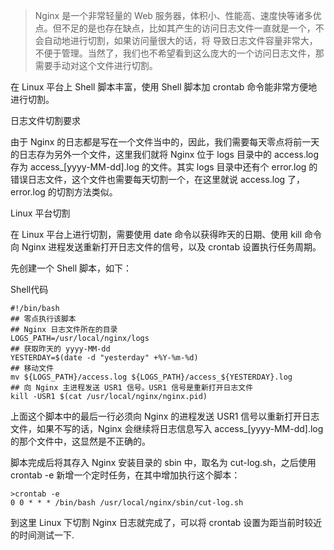 
> Nginx 是一个非常轻量的 Web 服务器，体积小、性能高、速度快等诸多优点。但不足的是也存在缺点，比如其产生的访问日志文件一直就是一个，不会自动地进行切割，如果访问量很大的话，将 导致日志文件容量非常大，不便于管理。当然了，我们也不希望看到这么庞大的一个访问日志文件，那需要手动对这个文件进行切割。

在 Linux 平台上 Shell 脚本丰富，使用 Shell 脚本加 crontab 命令能非常方便地进行切割。

日志文件切割要求

由于 Nginx 的日志都是写在一个文件当中的，因此，我们需要每天零点将前一天的日志存为另外一个文件，这里我们就将 Nginx 位于 logs 目录中的 access.log 存为 access_[yyyy-MM-dd].log 的文件。其实 logs 目录中还有个 error.log 的错误日志文件，这个文件也需要每天切割一个，在这里就说 access.log 了，error.log 的切割方法类似。

Linux 平台切割

在 Linux 平台上进行切割，需要使用 date 命令以获得昨天的日期、使用 kill 命令向 Nginx 进程发送重新打开日志文件的信号，以及 crontab 设置执行任务周期。

先创建一个 Shell 脚本，如下：

Shell代码

    #!/bin/bash
    ## 零点执行该脚本
    ## Nginx 日志文件所在的目录
    LOGS_PATH=/usr/local/nginx/logs
    ## 获取昨天的 yyyy-MM-dd
    YESTERDAY=$(date -d "yesterday" +%Y-%m-%d)
    ## 移动文件
    mv ${LOGS_PATH}/access.log ${LOGS_PATH}/access_${YESTERDAY}.log
    ## 向 Nginx 主进程发送 USR1 信号。USR1 信号是重新打开日志文件
    kill -USR1 $(cat /usr/local/nginx/nginx.pid)

上面这个脚本中的最后一行必须向 Nginx 的进程发送 USR1 信号以重新打开日志文件，如果不写的话，Nginx 会继续将日志信息写入 access_[yyyy-MM-dd].log 的那个文件中，这显然是不正确的。

脚本完成后将其存入 Nginx 安装目录的 sbin 中，取名为 cut-log.sh，之后使用 crontab -e 新增一个定时任务，在其中增加执行这个脚本：

    >crontab -e
    0 0 * * * /bin/bash /usr/local/nginx/sbin/cut-log.sh

到这里 Linux 下切割 Nginx 日志就完成了，可以将 crontab 设置为距当前时较近的时间测试一下.
